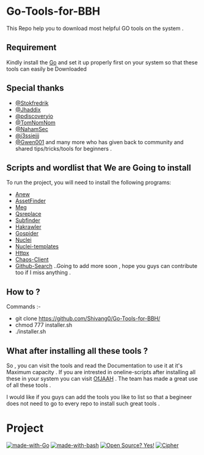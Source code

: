 # Go-Tools-for-BBH
This Repo help you to download most helpful GO tools on the system .

## Requirement
Kindly install the [Go](https://golang.org/dl/) and set it up properly first on your system so that these tools can easily be Downloaded

## Special thanks

- [@Stokfredrik](https://twitter.com/stokfredrik)
- [@Jhaddix](https://twitter.com/Jhaddix)
- [@pdiscoveryio](https://twitter.com/pdiscoveryio)
- [@TomNomNom](https://twitter.com/TomNomNom)
- [@NahamSec](https://twitter.com/NahamSec)
- [@j3ssiejjj](https://twitter.com/j3ssiejjj)
- [@Gwen001](https://github.com/gwen001)
and many more who has given back to community and shared tips/tricks/tools for beginners .

## Scripts and wordlist that We are Going to install

To run the project, you will need to install the following programs:

- [Anew](https://github.com/tomnomnom/anew)
- [AssetFinder](https://github.com/tomnomnom)
- [Meg](https://github.com/tomnomnom/meg)
- [Qsreplace](https://github.com/tomnomnom/qsreplace)
- [Subfinder](https://github.com/projectdiscovery/subfinder)
- [Hakrawler](https://github.com/hakluke/hakrawler)
- [Gospider](https://github.com/jaeles-project/gospider)
- [Nuclei](https://github.com/projectdiscovery/nuclei)
- [Nuclei-templates](https://github.com/projectdiscovery/nuclei-templates)
- [Httpx](https://github.com/projectdiscovery/httpx)
- [Chaos-Client](https://github.com/projectdiscovery/chaos-client)
- [Github-Search](https://github.com/gwen001/github-search)
..Going to add more soon , hope you guys can contribute too if I miss anything .

## How to ?

Commands :-

- git clone https://github.com/Shivang0/Go-Tools-for-BBH/
- chmod 777 installer.sh
- ./installer.sh

## What after installing all these tools ?
So , you can visit the tools and read the Documentation to use it at it's Maximum capacity .
If you are intrested in oneline-scripts after installing all these in your system you can visit [OfJAAH](https://github.com/OfJAAH/KingOfBugBountyTips) .
The team has made a great use of all these tools .

I would like if you guys can add the tools you like to list so that a begineer does not need to go to every repo to install such great tools .


# Project

[![made-with-Go](https://img.shields.io/badge/Made%20with-Go-1f425f.svg)](http://golang.org)
[![made-with-bash](https://img.shields.io/badge/Made%20with-Bash-1f425f.svg)](https://www.gnu.org/software/bash/)
[![Open Source? Yes!](https://badgen.net/badge/Open%20Source%20%3F/Yes%21/blue?icon=github)](https://github.com/Naereen/badges/)
[![Cipher](https://aleen42.github.io/badges/src/twitter.svg)](https://twitter.com/Ciper_942)

